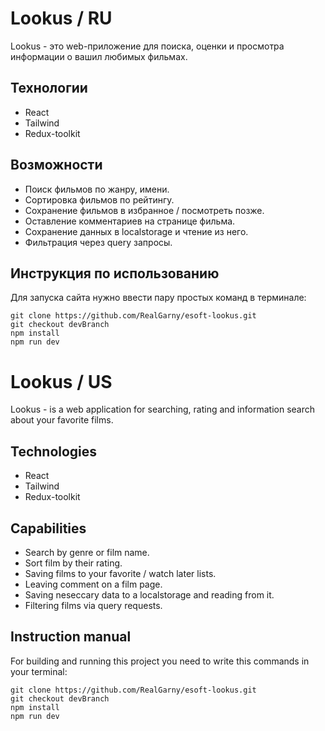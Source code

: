 # Lookus / RU

Lookus - это web-приложение для поиска, оценки и просмотра информации о вашил любимых фильмах.

## Технологии
- React
- Tailwind
- Redux-toolkit
## Возможности
- Поиск фильмов по жанру, имени.
- Сортировка фильмов по рейтингу.
- Сохранение фильмов в избранное / посмотреть позже.
- Оставление комментариев на странице фильма.
- Сохранение данных в localstorage и чтение из него.
- Фильтрация через query запросы.
## Инструкция по использованию
Для запуска сайта нужно ввести пару простых команд в терминале:
```
git clone https://github.com/RealGarny/esoft-lookus.git
git checkout devBranch
npm install
npm run dev
```
# Lookus / US

Lookus - is a web application for searching, rating and information search about your favorite films.

## Technologies
- React
- Tailwind
- Redux-toolkit
## Capabilities
- Search by genre or film name.
- Sort film by their rating.
- Saving films to your favorite / watch later lists.
- Leaving comment on a film page.
- Saving neseccary data to a localstorage and reading from it.
- Filtering films via query requests.
## Instruction manual
For building and running this project you need to write this commands in your terminal:
```
git clone https://github.com/RealGarny/esoft-lookus.git
git checkout devBranch
npm install
npm run dev
```